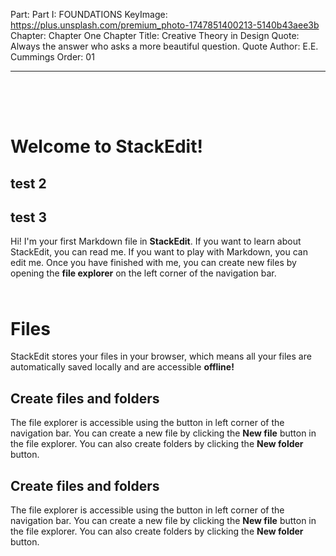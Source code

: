 Part: Part I: FOUNDATIONS
KeyImage: https://plus.unsplash.com/premium_photo-1747851400213-5140b43aee3b
Chapter: Chapter One
Chapter Title: Creative Theory in Design
Quote: Always the answer who asks a more beautiful question.
Quote Author: E.E. Cummings
Order: 01

---
<div style="height: 50px;"></div>

# Welcome to StackEdit!
## test 2
## test 3

Hi! I'm your first Markdown file in **StackEdit**. If you want to learn about StackEdit, you can read me. If you want to play with Markdown, you can edit me. Once you have finished with me, you can create new files by opening the **file explorer** on the left corner of the navigation bar.

<div style="height: 10px;"></div>

# Files

StackEdit stores your files in your browser, which means all your files are automatically saved locally and are accessible **offline!**

## Create files and folders

The file explorer is accessible using the button in left corner of the navigation bar. You can create a new file by clicking the **New file** button in the file explorer. You can also create folders by clicking the **New folder** button.

## Create files and folders

The file explorer is accessible using the button in left corner of the navigation bar. You can create a new file by clicking the **New file** button in the file explorer. You can also create folders by clicking the **New folder** button.

<div style="height: 500px;"></div>
